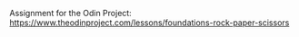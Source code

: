 Assignment for the Odin Project: https://www.theodinproject.com/lessons/foundations-rock-paper-scissors